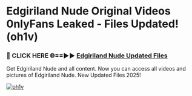 # Edgiriland Nude Original Videos 0nlyFans Leaked - Files Updated! (oh1v)

<h3>🔴 CLICK HERE 🌐==►► <a href="https://tinyurl.com/y5r63du9" rel="nofollow">Edgiriland Nude Updated Files</a></h3>

Get Edgiriland Nude and all content. Now you can access all videos and pictures of Edgiriland Nude. New Updated Files 2025!

[![oh1v](https://i.imgur.com/UVo9nyh.gif)](https://tinyurl.com/y5r63du9)